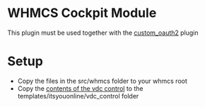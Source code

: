 # WHMCS Cockpit Module

This plugin must be used together with the [custom_oauth2](https://github.com/0-complexity/whmcs-oauth2-addon) plugin

# Setup
 
 - Copy the files in the src/whmcs folder to your whmcs root
 - Copy the [contents of the vdc control](https://github.com/0-complexity/openvcloud_fe) to the templates/itsyouonline/vdc_control folder 